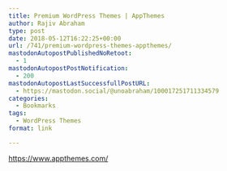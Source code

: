 ```yaml
---
title: Premium WordPress Themes | AppThemes
author: Rajiv Abraham
type: post
date: 2018-05-12T16:22:25+00:00
url: /741/premium-wordpress-themes-appthemes/
mastodonAutopostPublishedNoRetoot:
  - 1
mastodonAutopostPostNotification:
  - 200
mastodonAutopostLastSuccessfullPostURL:
  - https://mastodon.social/@unoabraham/100017251711334579
categories:
  - Bookmarks
tags:
  - WordPress Themes
format: link

---
```

<https://www.appthemes.com/>